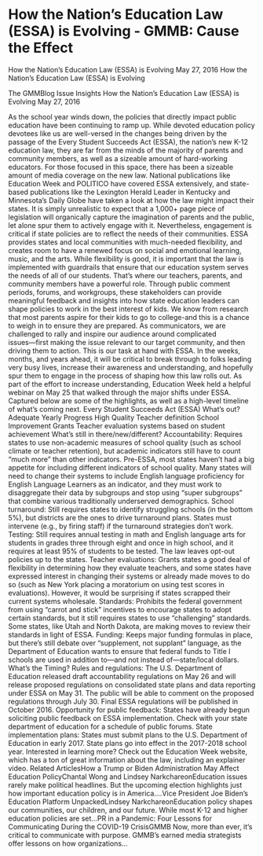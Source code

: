# How the Nation’s Education Law (ESSA) is Evolving - GMMB: Cause the Effect


How the Nation’s Education Law (ESSA) is Evolving
May 27, 2016
How the Nation’s Education Law (ESSA) is Evolving
 
The GMMBlog
Issue Insights How the Nation’s Education Law (ESSA) is Evolving
May 27, 2016
 
As the school year winds down, the policies that directly impact public education have been continuing to ramp up. While devoted education policy devotees like us are well-versed in the changes being driven by the passage of the Every Student Succeeds Act (ESSA), the nation’s new K-12 education law, they are far from the minds of the majority of parents and community members, as well as a sizeable amount of hard-working educators.
For those focused in this space, there has been a sizeable amount of media coverage on the new law. National publications like Education Week and POLITICO have covered ESSA extensively, and state-based publications like the Lexington Herald Leader in Kentucky and Minnesota’s Daily Globe have taken a look at how the law might impact their states.
It is simply unrealistic to expect that a 1,000+ page piece of legislation will organically capture the imagination of parents and the public, let alone spur them to actively engage with it. Nevertheless, engagement is critical if state policies are to reflect the needs of their communities. ESSA provides states and local communities with much-needed flexibility, and creates room to have a renewed focus on social and emotional learning, music, and the arts. While flexibility is good, it is important that the law is implemented with guardrails that ensure that our education system serves the needs of all of our students.
That’s where our teachers, parents, and community members have a powerful role. Through public comment periods, forums, and workgroups, these stakeholders can provide meaningful feedback and insights into how state education leaders can shape policies to work in the best interest of kids. We know from research that most parents aspire for their kids to go to college-and this is a chance to weigh in to ensure they are prepared.
As communicators, we are challenged to rally and inspire our audience around complicated issues―first making the issue relevant to our target community, and then driving them to action. This is our task at hand with ESSA. In the weeks, months, and years ahead, it will be critical to break through to folks leading very busy lives, increase their awareness and understanding, and hopefully spur them to engage in the process of shaping how this law rolls out.
As part of the effort to increase understanding, Education Week held a helpful webinar on May 25 that walked through the major shifts under ESSA. Captured below are some of the highlights, as well as a high-level timeline of what’s coming next.
Every Student Succeeds Act (ESSA)
What’s out?
Adequate Yearly Progress
High Quality Teacher definition
School Improvement Grants
Teacher evaluation systems based on student achievement
What’s still in there/new/different?
Accountability: Requires states to use non-academic measures of school quality (such as school climate or teacher retention), but academic indicators still have to count “much more” than other indicators. Pre-ESSA, most states haven’t had a big appetite for including different indicators of school quality. Many states will need to change their systems to include English language proficiency for English Language Learners as an indicator, and they must work to disaggregate their data by subgroups and stop using “super subgroups” that combine various traditionally underserved demographics.
School turnaround: Still requires states to identify struggling schools (in the bottom 5%), but districts are the ones to drive turnaround plans. States must intervene (e.g., by firing staff) if the turnaround strategies don’t work.
Testing: Still requires annual testing in math and English language arts for students in grades three through eight and once in high school, and it requires at least 95% of students to be tested. The law leaves opt-out policies up to the states.
Teacher evaluations: Grants states a good deal of flexibility in determining how they evaluate teachers, and some states have expressed interest in changing their systems or already made moves to do so (such as New York placing a moratorium on using test scores in evaluations). However, it would be surprising if states scrapped their current systems wholesale.
Standards: Prohibits the federal government from using “carrot and stick” incentives to encourage states to adopt certain standards, but it still requires states to use “challenging” standards. Some states, like Utah and North Dakota, are making moves to review their standards in light of ESSA.
Funding: Keeps major funding formulas in place, but there’s still debate over “supplement, not supplant” language, as the Department of Education wants to ensure that federal funds to Title I schools are used in addition to—and not instead of―state/local dollars.
What’s the Timing?
Rules and regulations: The U.S. Department of Education released draft accountability regulations on May 26 and will release proposed regulations on consolidated state plans and data reporting under ESSA on May 31. The public will be able to comment on the proposed regulations through July 30. Final ESSA regulations will be published in October 2016.
Opportunity for public feedback: States have already begun soliciting public feedback on ESSA implementation. Check with your state department of education for a schedule of public forums.
State implementation plans: States must submit plans to the U.S. Department of Education in early 2017. State plans go into effect in the 2017-2018 school year.
Interested in learning more? Check out the Education Week website, which has a ton of great information about the law, including an explainer video.
Related ArticlesHow a Trump or Biden Administration May Affect Education PolicyChantal Wong and Lindsey NarkchareonEducation issues rarely make political headlines. But the upcoming election highlights just how important education policy is in America.…Vice President Joe Biden’s Education Platform UnpackedLindsey NarkchareonEducation policy shapes our communities, our children, and our future. While most K-12 and higher education policies are set…PR in a Pandemic: Four Lessons for Communicating During the COVID-19 CrisisGMMB Now, more than ever, it’s critical to communicate with purpose. GMMB’s earned media strategists offer lessons on how organizations…

